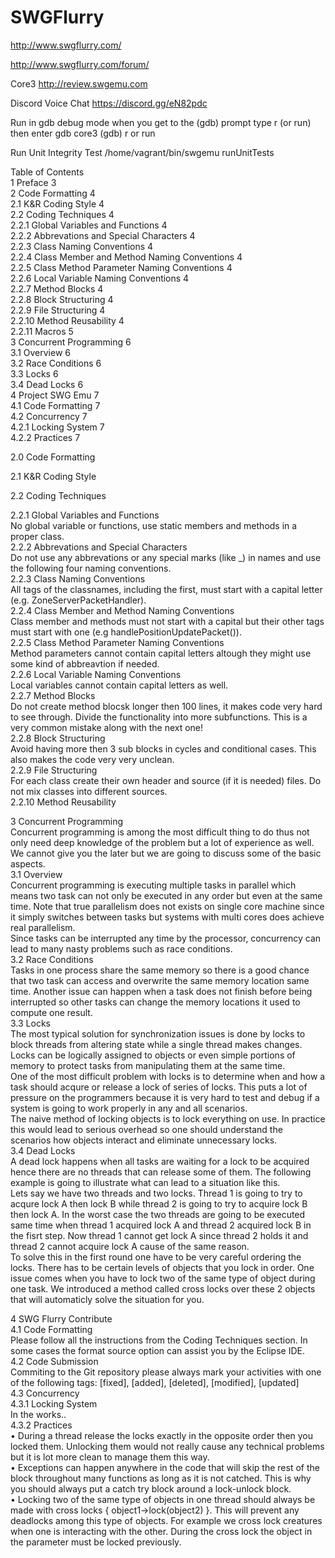 # SWGFlurry
http://www.swgflurry.com/

http://www.swgflurry.com/forum/

Core3 http://review.swgemu.com

Discord Voice Chat
https://discord.gg/eN82pdc

Run in gdb debug mode
when you get to the (gdb) prompt type r (or run) then enter 
gdb core3
(gdb) r or run

Run Unit Integrity Test
/home/vagrant/bin/swgemu runUnitTests





Table of Contents<br>
1	Preface	3<br>
2	Code Formatting	4<br>
2.1	K&R Coding Style	4<br>
2.2	Coding Techniques	4<br>
2.2.1	Global Variables and Functions	4<br>
2.2.2	Abbrevations and Special Characters	4<br>
2.2.3	Class Naming Conventions	4<br>
2.2.4	Class Member and Method Naming Conventions	4<br>
2.2.5	Class Method Parameter Naming Conventions	4<br>
2.2.6	Local Variable Naming Conventions	4<br>
2.2.7	Method Blocks	4<br>
2.2.8	Block Structuring	4<br>
2.2.9	File Structuring	4<br>
2.2.10	Method Reusability	4<br>
2.2.11	Macros	5<br>
3	Concurrent Programming	6<br>
3.1	Overview	6<br>
3.2	Race Conditions	6<br>
3.3	Locks	6<br>
3.4	Dead Locks	6<br>
4	Project SWG Emu	7<br>
4.1	Code Formatting	7<br>
4.2	Concurrency	7<br>
4.2.1	Locking System	7<br>
4.2.2	Practices	7<br>






2.0	Code Formatting<br>

2.1	K&R Coding Style<br>

2.2	Coding Techniques<br>

2.2.1	Global Variables and Functions<br>
No global variable or functions, use static members and methods in a proper class.<br>
2.2.2	Abbrevations and Special Characters<br>
Do not use any abbrevations or any special marks (like _) in names and use the following four naming conventions.<br>
2.2.3	Class Naming Conventions<br>
All tags of the classnames, including the first, must start with a capital letter (e.g. ZoneServerPacketHandler).<br>
2.2.4	Class Member and Method Naming Conventions<br>
Class member and methods must not start with a capital but their other tags must start with one (e.g handlePositionUpdatePacket()).<br>
2.2.5	Class Method Parameter Naming Conventions<br>
Method parameters cannot contain capital letters altough they might use some kind of abbreavtion if needed.<br>
2.2.6	Local Variable Naming Conventions<br>
Local variables cannot contain capital letters as well.<br>
2.2.7	Method Blocks<br>
Do not create method blocsk longer then 100 lines, it makes code very hard to see through. Divide the functionality into more subfunctions. This is a very common mistake along with the next one!<br>
2.2.8	Block Structuring<br>
Avoid having more then 3 sub blocks in cycles and conditional cases. This also makes the code very very unclean.<br>
2.2.9	File Structuring<br>
For each class create their own header and source (if it is needed) files. Do not mix classes into different sources.<br>
2.2.10	Method Reusability<br>





3	Concurrent Programming<br>
Concurrent programming is among the most difficult thing to do thus not only need deep knowledge of the problem but a lot of experience as well. We cannot give you the later but we are going to discuss some of the basic aspects.<br>
3.1	Overview<br>
Concurrent programming is executing multiple tasks in parallel which means two task can not only be executed in any order but even at the same time. Note that true parallelism does not exists on single core machine since it simply switches between tasks but systems with multi cores does achieve real parallelism.<br> 
Since tasks can be interrupted any time by the processor, concurrency can lead to many nasty problems such as race conditions.  <br>
3.2	Race Conditions<br>
Tasks in one process share the same memory so there is a good chance that two task can access and overwrite the same memory location same time. Another issue can happen when a task does not finish before being interrupted so other tasks can change the memory locations it used to compute one result. <br>
3.3	Locks<br>
The most typical solution for synchronization issues is done by locks to block threads from altering state while a single thread makes changes.  Locks can be logically assigned to objects or even simple portions of memory to protect tasks from manipulating them at the same time.<br>
One of the most difficult problem with locks is to determine when and how a task should acqure or release a lock of series of locks.  This puts a lot of pressure on the programmers because it is very hard to test and debug if a system is going to work properly in any and all scenarios.<br>
The naive method of locking objects is to lock everything on use. In practice this would lead to serious overhead so one should understand the scenarios how objects interact and eliminate unnecessary locks.<br>
3.4	Dead Locks<br>
A dead lock happens when all tasks are waiting for a lock to be acquired hence there are no threads that can release some of them. The following example is going to illustrate  what can lead to a situation like this.<br>
Lets say we have two threads and two locks. Thread 1 is going to try to acqure lock A then lock B while thread 2 is going to try to acquire lock B then lock A. In the worst case the two threads are going to be executed same time when thread 1 acquired lock A  and thread 2 acquired lock B in the fisrt step. Now thread 1 cannot get lock A since thread 2 holds it and thread 2 cannot acquire lock A cause of the same reason.<br>
To solve this in the first round one have to be very careful ordering the locks. There has to be certain levels of objects that you lock in order.  One issue comes when you have to lock two of the same type of object during one task.  We introduced a method called cross locks over these 2 objects that will automaticly solve the situation for you.<br>




4	SWG Flurry Contribute<br>
4.1	Code Formatting<br>
Please follow all the instructions from the Coding Techniques section. In some cases the format source option can assist you by the Eclipse IDE.<br>
4.2	Code Submission<br>
Commiting to the Git repository please always mark your activities with one of the following tags: [fixed], [added], [deleted], [modified], [updated]<br>
4.3	Concurrency<br>
4.3.1	Locking System<br>
In the works..<br>
4.3.2	Practices<br>
•	During a thread release the locks exactly in the opposite order then you locked them.  Unlocking them would not really cause any technical problems but it is lot more clean to manage them this way.<br>
•	Exceptions can happen anywhere in the code that will skip the rest of the block throughout many functions as long as it is not catched. This is why you should always put a catch try block around a lock-unlock block.<br>
•	Locking two of the same type of objects in one thread should always be made with cross locks { object1->lock(object2) }. This will prevent any deadlocks among this type of objects.  For example we cross lock creatures when one is interacting with the other. During the cross lock the object in the parameter must be locked previously.<br>

